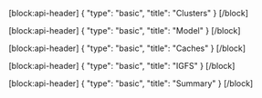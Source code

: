 [block:api-header]
{
  "type": "basic",
  "title": "Clusters"
}
[/block]

[block:api-header]
{
  "type": "basic",
  "title": "Model"
}
[/block]

[block:api-header]
{
  "type": "basic",
  "title": "Caches"
}
[/block]

[block:api-header]
{
  "type": "basic",
  "title": "IGFS"
}
[/block]

[block:api-header]
{
  "type": "basic",
  "title": "Summary"
}
[/block]